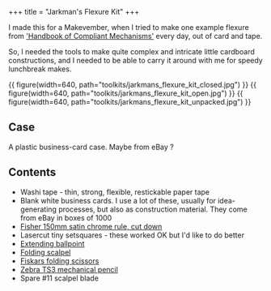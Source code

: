 +++
title = "Jarkman's Flexure Kit"
+++

I made this for a Makevember, when I tried to make one example flexure from ['Handbook of Compliant Mechanisms'](https://books.google.co.uk/books/about/Handbook_of_Compliant_Mechanisms.html?id=XsCzpm1bZXEC&redir_esc=y) every day, out of card and tape.

So, I needed the tools to make quite complex and intricate little cardboard constructions, and I needed to be able to carry it around with me for speedy lunchbreak makes.

{{ figure(width=640, path="toolkits/jarkmans_flexure_kit_closed.jpg") }}
{{ figure(width=640, path="toolkits/jarkmans_flexure_kit_open.jpg") }}
{{ figure(width=640, path="toolkits/jarkmans_flexure_kit_unpacked.jpg") }}


## Case
A plastic business-card case. Maybe from eBay ? 

## Contents
- Washi tape - thin, strong, flexible, restickable paper tape
- Blank white business cards. I use a lot of these, usually for idea-generating processes, but also as construction material. They come from eBay in boxes of 1000
- [Fisher 150mm satin chrome rule, cut down](@/tools/fisher_150mm_satin_chrome_rule.md)
- Lasercut tiny setsquares - these worked OK but I'd like to do better
- [Extending ballpoint](@/tools/tiny-pens-pencils/index.md)
- [Folding scalpel](@/tools/folding_scalpel.md)
- [Fiskars folding scissors](@/tools/fiskars_folding_scissors.md)
- [Zebra TS3 mechanical pencil](@/tools/tiny-pens-pencils/index.md)
- Spare #11 scalpel blade
